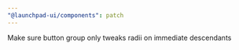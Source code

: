 ```yaml
---
"@launchpad-ui/components": patch
---
```


Make sure button group only tweaks radii on immediate descendants
